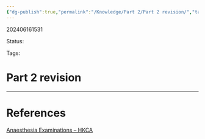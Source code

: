 ```yaml
---
{"dg-publish":true,"permalink":"/Knowledge/Part 2/Part 2 revision/","tags":["gardenEntry"]}
---
```



202406161531

Status: 

Tags:

# Part 2 revision








___
# References
[Anaesthesia Examinations – HKCA](https://www.hkca.edu.hk/anaesthesiology/examinations/)
